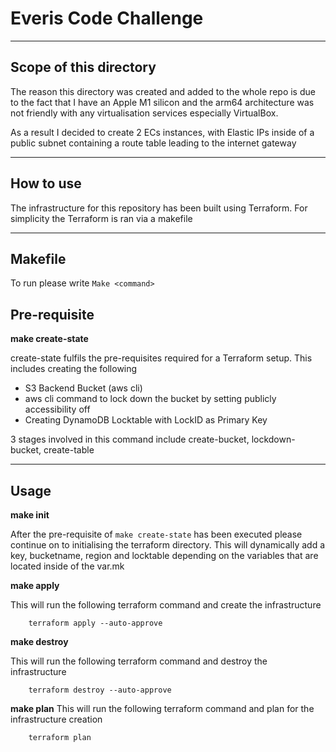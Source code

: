 # Everis Code Challenge

---

## Scope of this directory
The reason this directory was created and added to the whole repo is due to the fact that I have an Apple M1 silicon and the arm64 architecture was not friendly with any virtualisation services especially VirtualBox.

As a result I decided to create 2 ECs instances, with Elastic IPs inside of a public subnet containing a route table leading to the internet gateway

---

## How to use
The infrastructure for this repository has been built using Terraform. For simplicity the Terraform is ran via a makefile

---

## Makefile

To run please write `Make <command>`

 
## Pre-requisite

**make create-state**

create-state fulfils the pre-requisites required for a Terraform setup. This includes creating the following 
 
 * S3 Backend Bucket (aws cli)
 * aws cli command to lock down the bucket by setting publicly accessibility off 
 * Creating DynamoDB Locktable with LockID as Primary Key

3 stages involved in this command include create-bucket, lockdown-bucket, create-table

---

## Usage

**make init**

After the pre-requisite of `make create-state` has been executed please continue on to initialising the terraform directory. This will dynamically add a key, bucketname, region and locktable depending on the variables that are located inside of the var.mk

**make apply**

This will run the following terraform command and create the infrastructure

```
    terraform apply --auto-approve
```

**make destroy**

This will run the following terraform command and destroy the infrastructure

```
    terraform destroy --auto-approve
```


**make plan**
This will run the following terraform command and plan for the infrastructure creation

```
    terraform plan
```
